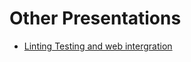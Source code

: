 # Other Presentations
- [Linting Testing and web intergration](https://github.com/jason-neal/PC_Testing_and_CI)

